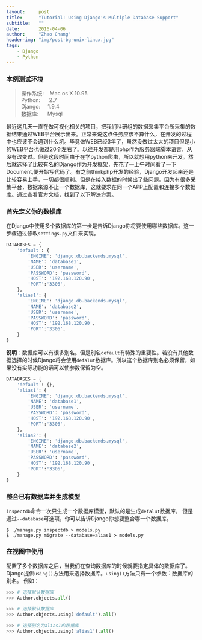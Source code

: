 ```yaml
---
layout:     post
title:      "Tutorial: Using Django's Multiple Database Support"
subtitle:   ""
date:       2016-04-06
author:     "Zhao Chang"
header-img: "img/post-bg-unix-linux.jpg"
tags:
    - Django
    - Python
---
```


### 本例测试环境

>操作系统: &nbsp;&nbsp;&nbsp;Mac os X 10.95<br />
>Python: &nbsp;&nbsp;&nbsp;&nbsp;&nbsp;2.7<br />
>Django: &nbsp;&nbsp;&nbsp;&nbsp;1.9.4<br />
>数据库:  &nbsp;&nbsp;&nbsp;&nbsp;&nbsp;Mysql

最近这几天一直在做可视化相关的项目，把我们科研组的数据采集平台所采集的数据结果通过WEB平台展示出来。正常来说这点任务应该不算什么，在开发的过程中也应该不会遇到什么坑。毕竟做WEB已经3年了，虽然没做过太大的项目但是小的WEB平台也做过20个左右了。以往开发都是用php作为服务器端脚本语言，从没有改变过。但是这段时间由于在学python爬虫，所以就想用python来开发。然后就选择了比较有名的Django作为开发框架，先花了一上午时间看了一下Document,便开始写代码了。有之前thinkphp开发的经验，Django开发起来还是比较容易上手，一切都很顺利。但是在接入数据的时候出了些问题。因为有很多采集平台，数据来源不止一个数据库，这就要求在同一个APP上配置和连接多个数据库。通过查看官方文档，找到了以下解决方案。

### 首先定义你的数据库
在Django中使用多个数据库的第一步是告诉Django你将要使用哪些数据库。这一步骤通过修改`settings.py`文件来实现。

```python
DATABASES = {
    'default': {
        'ENGINE': 'django.db.backends.mysql',
        'NAME': 'database1',
        'USER': 'username',
        'PASSWORD': 'password',
        'HOST': '192.168.120.90',
        'PORT':'3306',
    },
    'alias1': {
        'ENGINE': 'django.db.backends.mysql',
        'NAME': 'database2',
        'USER': 'username',
        'PASSWORD': 'password',
        'HOST': '192.168.120.90',
        'PORT':'3306',
    }
}
```
**说明**：数据库可以有很多别名。但是别名`default`有特殊的重要性。若没有其他数据选择的时候Django将会使用`defalut`数据库。所以这个数据库别名必须保留，如果没有实际功能的话可以使参数保留为空。

```python
DATABASES = {
    'default': {},
    'alias1': {
        'ENGINE': 'django.db.backends.mysql',
        'NAME': 'database1',
        'USER': 'username',
        'PASSWORD': 'password',
        'HOST': '192.168.120.90',
        'PORT':'3306',
    },
    'alias2': {
        'ENGINE': 'django.db.backends.mysql',
        'NAME': 'database2',
        'USER': 'username',
        'PASSWORD': 'password',
        'HOST': '192.168.120.90',
        'PORT':'3306',
    }
}
```

### 整合已有数据库并生成模型
`inspectdb`命令一次只生成一个数据库模型，默认的是生成`defalut`数据库，
但是通过`--database`可选项，你可以告诉Django你想要整合哪一个数据库。

```shell
$ ./manage.py inspectdb > models.py
$ ./manage.py migrate --database=alias1 > models.py
```





### 在视图中使用

配置了多个数据库之后，当我们在查询数据库的时候就要指定具体的数据库了。Django提供`using()`方法用来选择数据库。`using()`方法只有一个参数：数据库的别名。
例如：

```python
>>> # 选择默认数据库
>>> Author.objects.all()

>>> # 选择默认数据库
>>> Author.objects.using('default').all()

>>> # 选择别名为alias1的数据库
>>> Author.objects.using('alias1').all()

```
